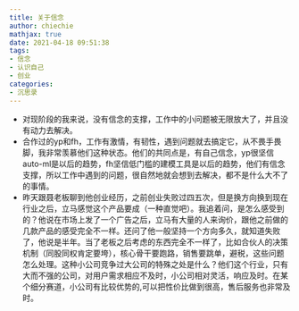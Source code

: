 ```yaml
---
title: 关于信念
author: chiechie
mathjax: true
date: 2021-04-18 09:51:38
tags:
- 信念
- 认识自己
- 创业
categories: 
- 沉思录
---
```


- 对现阶段的我来说，没有信念的支撑，工作中的小问题被无限放大了，并且没有动力去解决。
- 合作过的yp和fh，工作有激情，有韧性，遇到问题就去搞定它，从不畏手畏脚，我非常羡慕他们这种状态。他们的共同点是，有自己信念，yp很坚信auto-ml是以后的趋势，fh坚信低门槛的建模工具是以后的趋势，他们有信念支撑，所以工作中遇到的问题，很自然地就会想到去解决，都不是什么大不了的事情。
- 昨天跟聂老板聊到他创业经历，之前创业失败过四五次，但是换方向换到现在行业之后，立马感觉这个产品要成（一种直觉吧）。我追着问，是怎么感受到的？他说在市场上发了一个广告之后，立马有大量的人来询价，跟他之前做的几款产品的感受完全不一样。还问了他一般坚持一个方向多久，就知道失败了，他说是半年。当了老板之后考虑的东西完全不一样了，比如合伙人的决策机制（同股同权肯定要垮），核心骨干要跑路，销售要跳单，避税，这些问题怎么处理。这种小公司竞争过大公司的特殊之处是什么？他们这个行业，只有大而不强的公司，对用户需求相应不及时，小公司相对灵活，响应及时。在某个细分赛道，小公司有比较优势的,可以把性价比做到很高，售后服务也非常及时。
